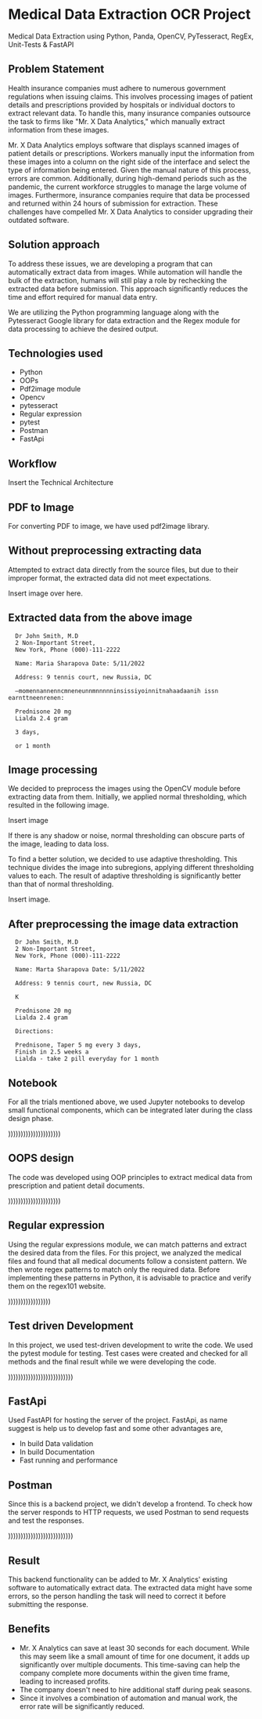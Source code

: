 # Medical Data Extraction OCR Project
Medical Data Extraction using Python, Panda, OpenCV, PyTesseract, RegEx, Unit-Tests &amp; FastAPI

## Problem Statement
Health insurance companies must adhere to numerous government regulations when issuing claims. This involves processing images of patient details and prescriptions provided by hospitals or individual doctors to extract relevant data. To handle this, many insurance companies outsource the task to firms like "Mr. X Data Analytics," which manually extract information from these images.

Mr. X Data Analytics employs software that displays scanned images of patient details or prescriptions. Workers manually input the information from these images into a column on the right side of the interface and select the type of information being entered. Given the manual nature of this process, errors are common. Additionally, during high-demand periods such as the pandemic, the current workforce struggles to manage the large volume of images. Furthermore, insurance companies require that data be processed and returned within 24 hours of submission for extraction. These challenges have compelled Mr. X Data Analytics to consider upgrading their outdated software.

## Solution approach
To address these issues, we are developing a program that can automatically extract data from images. While automation will handle the bulk of the extraction, humans will still play a role by rechecking the extracted data before submission. This approach significantly reduces the time and effort required for manual data entry.

We are utilizing the Python programming language along with the Pytesseract Google library for data extraction and the Regex module for data processing to achieve the desired output.

## Technologies used
* Python <br />
* OOPs <br />
* Pdf2image module <br />
* Opencv <br />
* pytesseract <br />
* Regular expression <br />
* pytest <br />
* Postman <br />
* FastApi <br />

## Workflow
Insert the Technical Architecture

## PDF to Image
For converting PDF to image, we have used pdf2image library.

## Without preprocessing extracting data
Attempted to extract data directly from the source files, but due to their improper format, the extracted data did not meet expectations.

Insert image over here.

## Extracted data from the above image
    

      Dr John Smith, M.D
      2 Non-Important Street,
      New York, Phone (000)-111-2222

      Name: Maria Sharapova Date: 5/11/2022

      Address: 9 tennis court, new Russia, DC

      —momennannenncmneneunnmnnnnninsissiyoinnitnahaadaanih issn earnttneenrenen:

      Prednisone 20 mg
      Lialda 2.4 gram

      3 days,

      or 1 month

## Image processing
We decided to preprocess the images using the OpenCV module before extracting data from them. Initially, we applied normal thresholding, which resulted in the following image.

Insert image

If there is any shadow or noise, normal thresholding can obscure parts of the image, leading to data loss.

To find a better solution, we decided to use adaptive thresholding. This technique divides the image into subregions, applying different thresholding values to each. The result of adaptive thresholding is significantly better than that of normal thresholding.

Insert image.

## After preprocessing the image data extraction

      Dr John Smith, M.D
      2 Non-Important Street,
      New York, Phone (000)-111-2222
      
      Name: Marta Sharapova Date: 5/11/2022
      
      Address: 9 tennis court, new Russia, DC
      
      K
      
      Prednisone 20 mg
      Lialda 2.4 gram
      
      Directions:
      
      Prednisone, Taper 5 mg every 3 days,
      Finish in 2.5 weeks a
      Lialda - take 2 pill everyday for 1 month
      
## Notebook
For all the trials mentioned above, we used Jupyter notebooks to develop small functional components, which can be integrated later during the class design phase.

)))))))))))))))))))))
      
## OOPS design
The code was developed using OOP principles to extract medical data from prescription and patient detail documents.

)))))))))))))))))))))

## Regular expression
Using the regular expressions module, we can match patterns and extract the desired data from the files. For this project, we analyzed the medical files and found that all medical documents follow a consistent pattern. We then wrote regex patterns to match only the required data. Before implementing these patterns in Python, it is advisable to practice and verify them on the regex101 website.

)))))))))))))))))

## Test driven Development
In this project, we used test-driven development to write the code. We used the pytest module for testing. Test cases were created and checked for all methods and the final result while we were developing the code.

))))))))))))))))))))))))))

## FastApi
Used FastAPI for hosting the server of the project. FastApi, as name suggest is help us to develop fast and some other advantages are,

* In build Data validation <br/>
* In build Documentation <br/>
* Fast running and performance <br/>

## Postman
Since this is a backend project, we didn't develop a frontend. To check how the server responds to HTTP requests, we used Postman to send requests and test the responses.

))))))))))))))))))))))))))


## Result
This backend functionality can be added to Mr. X Analytics' existing software to automatically extract data. The extracted data might have some errors, so the person handling the task will need to correct it before submitting the response.

## Benefits
* Mr. X Analytics can save at least 30 seconds for each document. While this may seem like a small amount of time for one document, it adds up significantly over multiple documents. This time-saving can help the company complete more documents within the given time frame, leading to increased profits. <br/>
* The company doesn't need to hire additional staff during peak seasons. <br/>
* Since it involves a combination of automation and manual work, the error rate will be significantly reduced. <br/>

